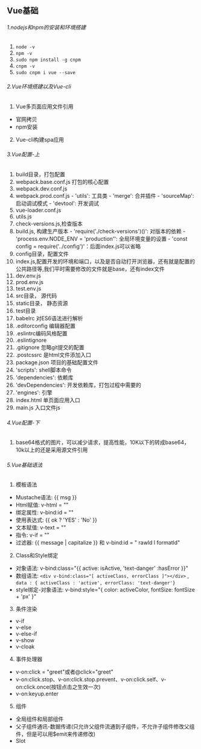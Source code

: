## Vue基础
###### 1.nodejs和npm的安装和环境搭建
1. `node -v`
2. `npm -v`
3. `sudo npm install -g cnpm`
4. `cnpm -v`
5. `sudo cnpm i vue --save`
###### 2.Vue环境搭建以及Vue-cli
1. Vue多页面应用文件引用
  - 官网拷贝
  - npm安装
2. Vue-cli构建spa应用
###### 3.Vue配置-上
1. build目录，打包配置
  1. webpack.base.conf.js 打包的核心配置
  2. webpack.dev.conf.js
  3. webpack.prod.conf.js
    - 'utils': 工具类
    - 'merge': 合并插件
    - 'sourceMap': 启动调试模式
    - 'devtool': 开发调试
  4. vue-loader.conf.js
  5. utils.js
  6. check-versions.js,检查版本
  7. build.js, 构建生产版本
    - 'require('./check-versions')()': 对版本的依赖
    - 'process.env.NODE_ENV = 'production'': 全局环境变量的设置
    - 'const config = require('../config')'：后面index.js可以省略
2. config目录，配置文件
  1. index.js,配置开发的环境和端口，以及是否自动打开浏览器，还有就是配置的公共路径等,我们平时需要修改的文件就是base，还有index文件
  2. dev.env.js
  3. prod.env.js
  4. test.env.js
3. src目录， 源代码
4. static目录， 静态资源
5. test目录
6. babelrc 对ES6语法进行解析
7. .editorconfig 编辑器配置
8. .eslintrc编码风格配置
9. .eslintignore
10. .gitignore 忽略git提交的配置
11. .postcssrc 是html文件添加入口
12. package.json 项目的基础配置文件
  1. 'scripts': shell脚本命令
  2. 'dependencies': 依赖库
  3. 'devDependencies': 开发依赖库，打包过程中需要的
  4. 'engines': 引擎
13. index.html 单页面应用入口
14. main.js 入口文件js
###### 4.Vue配置-下
1. base64格式的图片，可以减少请求，提高性能，10K以下的转成base64，10k以上的还是采用源文件引用
###### 5.Vue基础语法
1. 模板语法
  - Mustache语法: {{ msg }}
  - Html赋值: v-html = ""
  - 绑定属性: v-bind:id = ""
  - 使用表达式: {{ ok ? 'YES' : 'No' }}
  - 文本赋值: v-text = ""
  - 指令: v-if = ""
  - 过滤器: {{ message | capitalize }} 和 v-bind:id = " rawld l formatld"
2. Class和Style绑定
  - 对象语法: v-bind:class="{{ active: isActive, 'text-danger' :hasError }}"
  - 数组语法: `<div v-bind:class="[ activeClass, errorClass ]"></div>` , `data : { activeClass : 'active', errorClass: 'text-danger'}`
  - style绑定-对象语法: v-bind:style="{ color: activeColor, fontSize: fontSize + 'px' }"
3. 条件渲染
  - v-if
  - v-else
  - v-else-if
  - v-show
  - v-cloak
4. 事件处理器
  - v-on:click = "greet"或者@click="greet"
  - v-on:click.stop、v-on:click.stop.prevent、v-on:click.self、v-on:click.once(按钮点击之生效一次)
  - v-on:keyup.enter
5. 组件
  - 全局组件和局部组件
  - 父子组件通讯-数据传递(只允许父组件流通到子组件，不允许子组件修改父组件，但是可以用$emit来传递修改)
  - Slot
